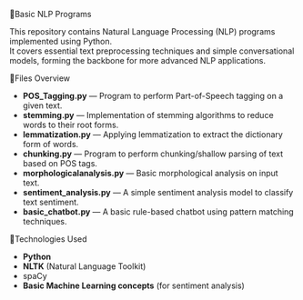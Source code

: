 📝Basic NLP Programs 

This repository contains Natural Language Processing (NLP) programs implemented using Python.  
It covers essential text preprocessing techniques and simple conversational models, forming the backbone for more advanced NLP applications.

📂Files Overview

- **POS_Tagging.py** — Program to perform Part-of-Speech tagging on a given text.
- **stemming.py** — Implementation of stemming algorithms to reduce words to their root forms.
- **lemmatization.py** — Applying lemmatization to extract the dictionary form of words.
- **chunking.py** — Program to perform chunking/shallow parsing of text based on POS tags.
- **morphologicalanalysis.py** — Basic morphological analysis on input text.
- **sentiment_analysis.py** — A simple sentiment analysis model to classify text sentiment.
- **basic_chatbot.py** — A basic rule-based chatbot using pattern matching techniques.

🚀Technologies Used

- **Python**
- **NLTK** (Natural Language Toolkit)
- spaCy 
- **Basic Machine Learning concepts** (for sentiment analysis)

